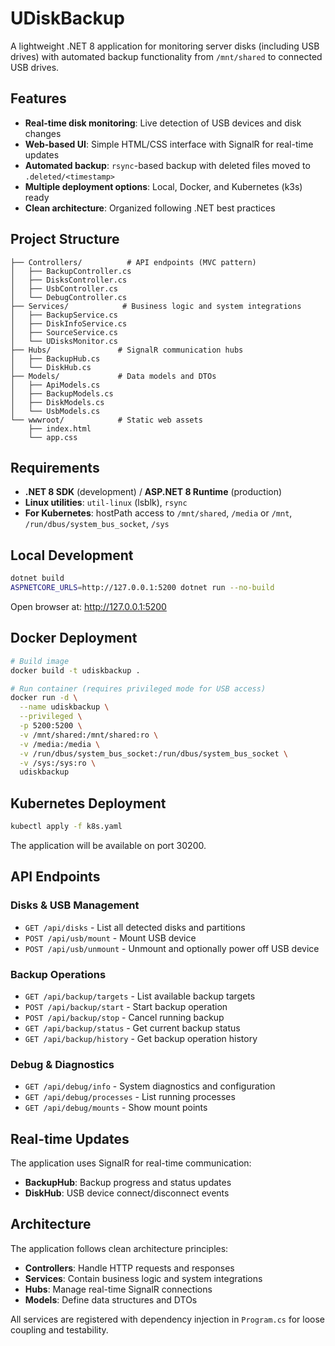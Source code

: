 # UDiskBackup

A lightweight .NET 8 application for monitoring server disks (including USB drives) with automated backup functionality from `/mnt/shared` to connected USB drives.

## Features

- **Real-time disk monitoring**: Live detection of USB devices and disk changes
- **Web-based UI**: Simple HTML/CSS interface with SignalR for real-time updates
- **Automated backup**: `rsync`-based backup with deleted files moved to `.deleted/<timestamp>`
- **Multiple deployment options**: Local, Docker, and Kubernetes (k3s) ready
- **Clean architecture**: Organized following .NET best practices

## Project Structure

```
├── Controllers/          # API endpoints (MVC pattern)
│   ├── BackupController.cs
│   ├── DisksController.cs
│   ├── UsbController.cs
│   └── DebugController.cs
├── Services/            # Business logic and system integrations
│   ├── BackupService.cs
│   ├── DiskInfoService.cs
│   ├── SourceService.cs
│   └── UDisksMonitor.cs
├── Hubs/               # SignalR communication hubs
│   ├── BackupHub.cs
│   └── DiskHub.cs
├── Models/             # Data models and DTOs
│   ├── ApiModels.cs
│   ├── BackupModels.cs
│   ├── DiskModels.cs
│   └── UsbModels.cs
└── wwwroot/            # Static web assets
    ├── index.html
    └── app.css
```

## Requirements

- **.NET 8 SDK** (development) / **ASP.NET 8 Runtime** (production)
- **Linux utilities**: `util-linux` (lsblk), `rsync`
- **For Kubernetes**: hostPath access to `/mnt/shared`, `/media` or `/mnt`, `/run/dbus/system_bus_socket`, `/sys`

## Local Development

```bash
dotnet build
ASPNETCORE_URLS=http://127.0.0.1:5200 dotnet run --no-build
```

Open browser at: http://127.0.0.1:5200

## Docker Deployment

```bash
# Build image
docker build -t udiskbackup .

# Run container (requires privileged mode for USB access)
docker run -d \
  --name udiskbackup \
  --privileged \
  -p 5200:5200 \
  -v /mnt/shared:/mnt/shared:ro \
  -v /media:/media \
  -v /run/dbus/system_bus_socket:/run/dbus/system_bus_socket \
  -v /sys:/sys:ro \
  udiskbackup
```

## Kubernetes Deployment

```bash
kubectl apply -f k8s.yaml
```

The application will be available on port 30200.

## API Endpoints

### Disks & USB Management
- `GET /api/disks` - List all detected disks and partitions
- `POST /api/usb/mount` - Mount USB device
- `POST /api/usb/unmount` - Unmount and optionally power off USB device

### Backup Operations
- `GET /api/backup/targets` - List available backup targets
- `POST /api/backup/start` - Start backup operation
- `POST /api/backup/stop` - Cancel running backup
- `GET /api/backup/status` - Get current backup status
- `GET /api/backup/history` - Get backup operation history

### Debug & Diagnostics
- `GET /api/debug/info` - System diagnostics and configuration
- `GET /api/debug/processes` - List running processes
- `GET /api/debug/mounts` - Show mount points

## Real-time Updates

The application uses SignalR for real-time communication:
- **BackupHub**: Backup progress and status updates
- **DiskHub**: USB device connect/disconnect events

## Architecture

The application follows clean architecture principles:

- **Controllers**: Handle HTTP requests and responses
- **Services**: Contain business logic and system integrations
- **Hubs**: Manage real-time SignalR connections
- **Models**: Define data structures and DTOs

All services are registered with dependency injection in `Program.cs` for loose coupling and testability.


